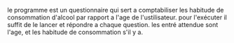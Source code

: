 le programme est un questionnaire qui sert a comptabiliser les habitude de consommation d'alcool par rapport a l'age de l'ustilisateur.
pour l'exécuter il suffit de le lancer et répondre a chaque question.
les entré attendue sont l'age, et les habitude de consommation s'il y a.
